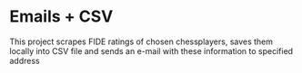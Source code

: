 # Emails + CSV
This project scrapes FIDE ratings of chosen chessplayers, saves them locally into CSV file and sends an e-mail with these information to specified address
